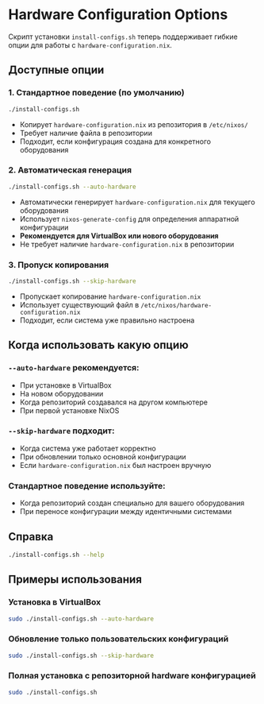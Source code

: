 # Hardware Configuration Options

Скрипт установки `install-configs.sh` теперь поддерживает гибкие опции для работы с `hardware-configuration.nix`.

## Доступные опции

### 1. Стандартное поведение (по умолчанию)
```bash
./install-configs.sh
```
- Копирует `hardware-configuration.nix` из репозитория в `/etc/nixos/`
- Требует наличие файла в репозитории
- Подходит, если конфигурация создана для конкретного оборудования

### 2. Автоматическая генерация
```bash
./install-configs.sh --auto-hardware
```
- Автоматически генерирует `hardware-configuration.nix` для текущего оборудования
- Использует `nixos-generate-config` для определения аппаратной конфигурации
- **Рекомендуется для VirtualBox или нового оборудования**
- Не требует наличие `hardware-configuration.nix` в репозитории

### 3. Пропуск копирования
```bash
./install-configs.sh --skip-hardware
```
- Пропускает копирование `hardware-configuration.nix`
- Использует существующий файл в `/etc/nixos/hardware-configuration.nix`
- Подходит, если система уже правильно настроена

## Когда использовать какую опцию

### `--auto-hardware` рекомендуется:
- При установке в VirtualBox
- На новом оборудовании
- Когда репозиторий создавался на другом компьютере
- При первой установке NixOS

### `--skip-hardware` подходит:
- Когда система уже работает корректно
- При обновлении только основной конфигурации
- Если `hardware-configuration.nix` был настроен вручную

### Стандартное поведение используйте:
- Когда репозиторий создан специально для вашего оборудования
- При переносе конфигурации между идентичными системами

## Справка
```bash
./install-configs.sh --help
```

## Примеры использования

### Установка в VirtualBox
```bash
sudo ./install-configs.sh --auto-hardware
```

### Обновление только пользовательских конфигураций
```bash
sudo ./install-configs.sh --skip-hardware
```

### Полная установка с репозиторной hardware конфигурацией
```bash
sudo ./install-configs.sh
```
